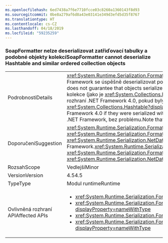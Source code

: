 ```yaml
---
ms.openlocfilehash: 6ed7438a7f6e7710fcce03c8260a1360143f8d93
ms.sourcegitcommit: 0be8a279af6d8a43e03141e349d3efd5d35f8767
ms.translationtype: HT
ms.contentlocale: cs-CZ
ms.lasthandoff: 04/18/2019
ms.locfileid: "59235259"
---
```

### <a name="soapformatter-cannot-deserialize-hashtable-and-similar-ordered-collection-objects"></a><span data-ttu-id="263a0-101">SoapFormatter nelze deserializovat zatřiďovací tabulky a podobné objekty kolekcí</span><span class="sxs-lookup"><span data-stu-id="263a0-101">SoapFormatter cannot deserialize Hashtable and similar ordered collection objects</span></span>

|   |   |
|---|---|
|<span data-ttu-id="263a0-102">Podrobnosti</span><span class="sxs-lookup"><span data-stu-id="263a0-102">Details</span></span>|<span data-ttu-id="263a0-103"><xref:System.Runtime.Serialization.Formatters.Soap.SoapFormatter?displayProperty=name> Není zárukou, že se objekty serializují v rámci jedné verzi rozhraní .NET Framework se úspěšně deserializovat pod jinou verzi nepodporuje.</span><span class="sxs-lookup"><span data-stu-id="263a0-103">The <xref:System.Runtime.Serialization.Formatters.Soap.SoapFormatter?displayProperty=name> does not guarantee that objects serialized under one .NET Framework version will successfully deserialize under a different version.</span></span> <span data-ttu-id="263a0-104">Konkrétně některé seřazené kolekce (jako je <xref:System.Collections.Hashtable?displayProperty=name>) přidaly členy mezi 4.0 a 4.5 tak, aby tyto typy objektů nelze rekonstruovat pomocí rozhraní .NET Framework 4.0, pokud byly serializované pomocí rozhraní .NET Framework 4.5.</span><span class="sxs-lookup"><span data-stu-id="263a0-104">Specifically, some ordered collections (like <xref:System.Collections.Hashtable?displayProperty=name>) added members between 4.0 and 4.5 such that objects of these types cannot deserialize with .NET Framework 4.0 if they were serialized with .NET Framework 4.5.</span></span> <span data-ttu-id="263a0-105">Všimněte si, že pokud serializovaná data jak serializovat a deserializovat se stejnou verzí rozhraní .NET Framework, bez problému.</span><span class="sxs-lookup"><span data-stu-id="263a0-105">Note that if the serialized data is both serialized and deserialized with the same .NET Framework version, no issue will occur.</span></span>|
|<span data-ttu-id="263a0-106">Doporučení</span><span class="sxs-lookup"><span data-stu-id="263a0-106">Suggestion</span></span>|<span data-ttu-id="263a0-107"><xref:System.Runtime.Serialization.Formatters.Soap.SoapFormatter?displayProperty=name> serializace by měla být nahrazena <xref:System.Runtime.Serialization.Formatters.Binary.BinaryFormatter?displayProperty=name> serializace nebo <xref:System.Runtime.Serialization.NetDataContractSerializer?displayProperty=name> chcete být odolní vůči změn rozhraní .NET Framework.</span><span class="sxs-lookup"><span data-stu-id="263a0-107"><xref:System.Runtime.Serialization.Formatters.Soap.SoapFormatter?displayProperty=name> serialization should be replaced with <xref:System.Runtime.Serialization.Formatters.Binary.BinaryFormatter?displayProperty=name> serialization or <xref:System.Runtime.Serialization.NetDataContractSerializer?displayProperty=name> to be resilient to .NET Framework changes.</span></span>|
|<span data-ttu-id="263a0-108">Rozsah</span><span class="sxs-lookup"><span data-stu-id="263a0-108">Scope</span></span>|<span data-ttu-id="263a0-109">Vedlejší</span><span class="sxs-lookup"><span data-stu-id="263a0-109">Minor</span></span>|
|<span data-ttu-id="263a0-110">Version</span><span class="sxs-lookup"><span data-stu-id="263a0-110">Version</span></span>|<span data-ttu-id="263a0-111">4.5</span><span class="sxs-lookup"><span data-stu-id="263a0-111">4.5</span></span>|
|<span data-ttu-id="263a0-112">Type</span><span class="sxs-lookup"><span data-stu-id="263a0-112">Type</span></span>|<span data-ttu-id="263a0-113">Modul runtime</span><span class="sxs-lookup"><span data-stu-id="263a0-113">Runtime</span></span>|
|<span data-ttu-id="263a0-114">Ovlivněná rozhraní API</span><span class="sxs-lookup"><span data-stu-id="263a0-114">Affected APIs</span></span>|<ul><li><xref:System.Runtime.Serialization.Formatters.Soap.SoapFormatter.Serialize(System.IO.Stream,System.Object)?displayProperty=nameWithType></li><li><xref:System.Runtime.Serialization.Formatters.Soap.SoapFormatter.Serialize(System.IO.Stream,System.Object,System.Runtime.Remoting.Messaging.Header[])?displayProperty=nameWithType></li><li><xref:System.Runtime.Serialization.Formatters.Soap.SoapFormatter.Deserialize(System.IO.Stream)?displayProperty=nameWithType></li><li><xref:System.Runtime.Serialization.Formatters.Soap.SoapFormatter.Deserialize(System.IO.Stream,System.Runtime.Remoting.Messaging.HeaderHandler)?displayProperty=nameWithType></li></ul>|
